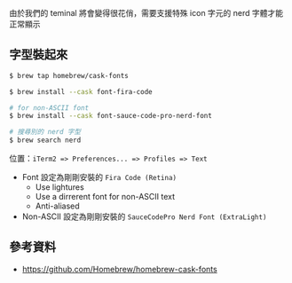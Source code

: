 由於我們的 teminal 將會變得很花俏，需要支援特殊 icon 字元的 nerd 字體才能正常顯示

## 字型裝起來

```bash
$ brew tap homebrew/cask-fonts

$ brew install --cask font-fira-code

# for non-ASCII font
$ brew install --cask font-sauce-code-pro-nerd-font

# 搜尋別的 nerd 字型
$ brew search nerd
```

位置：`iTerm2 => Preferences... => Profiles => Text`

- Font 設定為剛剛安裝的 `Fira Code (Retina)`
	- Use lightures
	- Use a dirrerent font for non-ASCII text
	- Anti-aliased
- Non-ASCII 設定為剛剛安裝的 `SauceCodePro Nerd Font (ExtraLight)`


## 參考資料

- https://github.com/Homebrew/homebrew-cask-fonts

